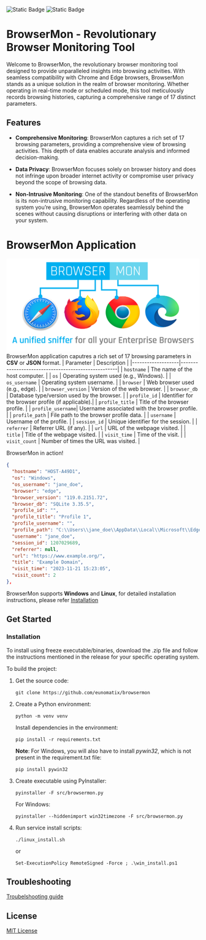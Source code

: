 <!-- [![BrowserMon][repo_logo_img]][repo_url] -->

![Static Badge](https://img.shields.io/badge/Version-1.3.0-brightgreen)
![Static Badge](https://img.shields.io/badge/License-MIT-blue)

# BrowserMon - Revolutionary Browser Monitoring Tool

Welcome to BrowserMon, the revolutionary browser monitoring tool designed to provide unparalleled insights into browsing activities. With seamless compatibility with Chrome and Edge browsers, BrowserMon stands as a unique solution in the realm of browser monitoring. Whether operating in real-time mode or scheduled mode, this tool meticulously records browsing histories, capturing a comprehensive range of 17 distinct parameters.

## Features

- **Comprehensive Monitoring**: BrowserMon captures a rich set of 17 browsing parameters, providing a comprehensive view of browsing activities. This depth of data enables accurate analysis and informed decision-making.

- **Data Privacy**: BrowserMon focuses solely on browser history and does not infringe upon broader internet activity or compromise user privacy beyond the scope of browsing data.

- **Non-Intrusive Monitoring**: One of the standout benefits of BrowserMon is its non-intrusive monitoring capability. Regardless of the operating system you’re using, BrowserMon operates seamlessly behind the scenes without causing disruptions or interfering with other data on your system.
# BrowserMon Application
![browsemon](/images/browsermon-3.png)
BrowserMon application caputres a rich set of 17 browsing parameters in **CSV** or **JSON** format. 
| Parameter         | Description                                        |
|-------------------|----------------------------------------------------|
| `hostname`        | The name of the host computer.                     |
| `os`              | Operating system used (e.g., Windows).             |
| `os_username`     | Operating system username.                         |
| `browser`         | Web browser used (e.g., edge).                     |
| `browser_version` | Version of the web browser.                        |
| `browser_db`      | Database type/version used by the browser.         |
| `profile_id`      | Identifier for the browser profile (if applicable).|
| `profile_title`   | Title of the browser profile.                      |
| `profile_username`| Username associated with the browser profile.      |
| `profile_path`    | File path to the browser profile data.             |
| `username`        | Username of the profile.                           |
| `session_id`      | Unique identifier for the session.                 |
| `referrer`        | Referrer URL (if any).                             |
| `url`             | URL of the webpage visited.                        |
| `title`           | Title of the webpage visited.                      |
| `visit_time`      | Time of the visit.                                 |
| `visit_count`     | Number of times the URL was visited.               |

BrowserMon in action!
```json
{
  "hostname": "HOST-A49D1",
  "os": "Windows",
  "os_username": "jane_doe",
  "browser": "edge",
  "browser_version": "119.0.2151.72",
  "browser_db": "SQLite 3.35.5",
  "profile_id": "",
  "profile_title": "Profile 1",
  "profile_username": "",
  "profile_path": "C:\\Users\\jane_doe\\AppData\\Local\\Microsoft\\Edge\\User Data\\Default",
  "username": "jane_doe",
  "session_id": 1207029689,
  "referrer": null,
  "url": "https://www.example.org/",
  "title": "Example Domain",
  "visit_time": "2023-11-21 15:23:05",
  "visit_count": 2
},

```

BrowserMon  supports **Windows** and **Linux**, for detailed installation instructions, please refer [Installation](#installation)

## Get Started

### Installation

To install using freeze executable/binaries, download the .zip file and follow the instructions mentioned in the release for your specific operating system.

To build the project:

1. Get the source code:
    ```
    git clone https://github.com/eunomatix/browsermon
    ```

2. Create a Python environment:
    ```
    python -m venv venv
    ```
    Install dependencies in the environment:
    ```
    pip install -r requirements.txt
    ```
    **Note**: For Windows, you will also have to install *pywin32*, which is not present in the requirement.txt file:
    ```
    pip install pywin32
    ```

3. Create executable using PyInstaller:
    ```
    pyinstaller -F src/browsermon.py
    ```
    For Windows:
    ```
    pyinstaller --hiddenimport win32timezone -F src/browsermon.py
    ```

4. Run service install scripts:
    ```
    ./linux_install.sh
    ```
    or
    ```
    Set-ExecutionPolicy RemoteSigned -Force ; .\win_install.ps1
    ```
## Troubleshooting
[Troubelshooting guide](docs/Troubeshoot.md)

## License

[MIT License](/LICENSE)

[repo_logo_img]: https://browsermon.ai/wp-content/uploads/2023/08/BrowserMon-Logo.png
[repo_url]: https://github.com/eunomatix/browsermon
[linux-logo]: https://browsermon.ai/wp-content/uploads/2023/08/Linux.png
[windows-logo]: https://browsermon.ai/wp-content/uploads/2023/08/Windows-11.png